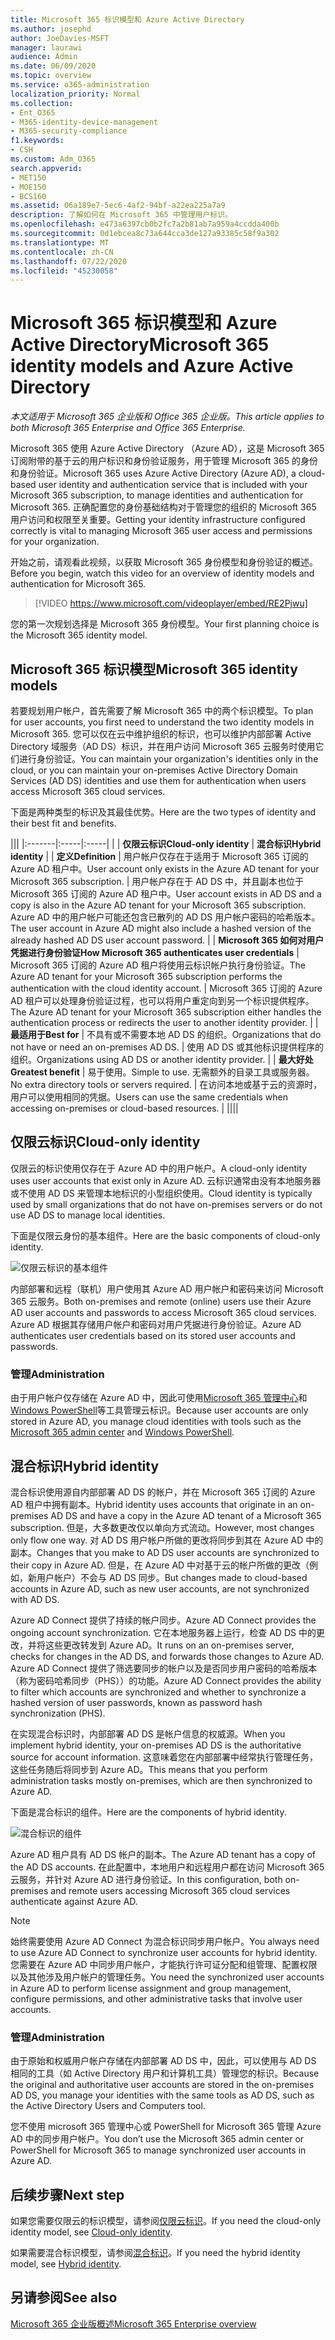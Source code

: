 ```yaml
---
title: Microsoft 365 标识模型和 Azure Active Directory
ms.author: josephd
author: JoeDavies-MSFT
manager: laurawi
audience: Admin
ms.date: 06/09/2020
ms.topic: overview
ms.service: o365-administration
localization_priority: Normal
ms.collection:
- Ent_O365
- M365-identity-device-management
- M365-security-compliance
f1.keywords:
- CSH
ms.custom: Adm_O365
search.appverid:
- MET150
- MOE150
- BCS160
ms.assetid: 06a189e7-5ec6-4af2-94bf-a22ea225a7a9
description: 了解如何在 Microsoft 365 中管理用户标识。
ms.openlocfilehash: e473a6397cb0b2fc7a2b81ab7a959a4ccdda400b
ms.sourcegitcommit: 0d1ebcea8c73a644cca3de127a93385c58f9a302
ms.translationtype: MT
ms.contentlocale: zh-CN
ms.lasthandoff: 07/22/2020
ms.locfileid: "45230058"
---
```

# <a name="microsoft-365-identity-models-and-azure-active-directory"></a><span data-ttu-id="3d50b-103">Microsoft 365 标识模型和 Azure Active Directory</span><span class="sxs-lookup"><span data-stu-id="3d50b-103">Microsoft 365 identity models and Azure Active Directory</span></span>

<span data-ttu-id="3d50b-104">*本文适用于 Microsoft 365 企业版和 Office 365 企业版。*</span><span class="sxs-lookup"><span data-stu-id="3d50b-104">*This article applies to both Microsoft 365 Enterprise and Office 365 Enterprise.*</span></span>

<span data-ttu-id="3d50b-105">Microsoft 365 使用 Azure Active Directory （Azure AD），这是 Microsoft 365 订阅附带的基于云的用户标识和身份验证服务，用于管理 Microsoft 365 的身份和身份验证。</span><span class="sxs-lookup"><span data-stu-id="3d50b-105">Microsoft 365 uses Azure Active Directory (Azure AD), a cloud-based user identity and authentication service that is included with your Microsoft 365 subscription, to manage identities and authentication for Microsoft 365.</span></span> <span data-ttu-id="3d50b-106">正确配置您的身份基础结构对于管理您的组织的 Microsoft 365 用户访问和权限至关重要。</span><span class="sxs-lookup"><span data-stu-id="3d50b-106">Getting your identity infrastructure configured correctly is vital to managing Microsoft 365 user access and permissions for your organization.</span></span>

<span data-ttu-id="3d50b-107">开始之前，请观看此视频，以获取 Microsoft 365 身份模型和身份验证的概述。</span><span class="sxs-lookup"><span data-stu-id="3d50b-107">Before you begin, watch this video for an overview of identity models and authentication for Microsoft 365.</span></span>

> [!VIDEO https://www.microsoft.com/videoplayer/embed/RE2Pjwu]

<span data-ttu-id="3d50b-108">您的第一次规划选择是 Microsoft 365 身份模型。</span><span class="sxs-lookup"><span data-stu-id="3d50b-108">Your first planning choice is the Microsoft 365 identity model.</span></span>

## <a name="microsoft-365-identity-models"></a><span data-ttu-id="3d50b-109">Microsoft 365 标识模型</span><span class="sxs-lookup"><span data-stu-id="3d50b-109">Microsoft 365 identity models</span></span>

<span data-ttu-id="3d50b-110">若要规划用户帐户，首先需要了解 Microsoft 365 中的两个标识模型。</span><span class="sxs-lookup"><span data-stu-id="3d50b-110">To plan for user accounts, you first need to understand the two identity models in Microsoft 365.</span></span> <span data-ttu-id="3d50b-111">您可以仅在云中维护组织的标识，也可以维护内部部署 Active Directory 域服务（AD DS）标识，并在用户访问 Microsoft 365 云服务时使用它们进行身份验证。</span><span class="sxs-lookup"><span data-stu-id="3d50b-111">You can maintain your organization's identities only in the cloud, or you can maintain your on-premises Active Directory Domain Services (AD DS) identities and use them for authentication when users access Microsoft 365 cloud services.</span></span>  

<span data-ttu-id="3d50b-112">下面是两种类型的标识及其最佳优势。</span><span class="sxs-lookup"><span data-stu-id="3d50b-112">Here are the two types of identity and their best fit and benefits.</span></span>

|||
|:-------|:-----|:-----|
|  | <span data-ttu-id="3d50b-113">**仅限云标识**</span><span class="sxs-lookup"><span data-stu-id="3d50b-113">**Cloud-only identity**</span></span> | <span data-ttu-id="3d50b-114">**混合标识**</span><span class="sxs-lookup"><span data-stu-id="3d50b-114">**Hybrid identity**</span></span> |
| <span data-ttu-id="3d50b-115">**定义**</span><span class="sxs-lookup"><span data-stu-id="3d50b-115">**Definition**</span></span> | <span data-ttu-id="3d50b-116">用户帐户仅存在于适用于 Microsoft 365 订阅的 Azure AD 租户中。</span><span class="sxs-lookup"><span data-stu-id="3d50b-116">User account only exists in the Azure AD tenant for your Microsoft 365 subscription.</span></span> | <span data-ttu-id="3d50b-117">用户帐户存在于 AD DS 中，并且副本也位于 Microsoft 365 订阅的 Azure AD 租户中。</span><span class="sxs-lookup"><span data-stu-id="3d50b-117">User account exists in AD DS and a copy is also in the Azure AD tenant for your Microsoft 365 subscription.</span></span> <span data-ttu-id="3d50b-118">Azure AD 中的用户帐户可能还包含已散列的 AD DS 用户帐户密码的哈希版本。</span><span class="sxs-lookup"><span data-stu-id="3d50b-118">The user account in Azure AD might also include a hashed version of the already hashed AD DS user account password.</span></span> |
| <span data-ttu-id="3d50b-119">**Microsoft 365 如何对用户凭据进行身份验证**</span><span class="sxs-lookup"><span data-stu-id="3d50b-119">**How Microsoft 365 authenticates user credentials**</span></span> | <span data-ttu-id="3d50b-120">Microsoft 365 订阅的 Azure AD 租户将使用云标识帐户执行身份验证。</span><span class="sxs-lookup"><span data-stu-id="3d50b-120">The Azure AD tenant for your Microsoft 365 subscription performs the authentication with the cloud identity account.</span></span> | <span data-ttu-id="3d50b-121">Microsoft 365 订阅的 Azure AD 租户可以处理身份验证过程，也可以将用户重定向到另一个标识提供程序。</span><span class="sxs-lookup"><span data-stu-id="3d50b-121">The Azure AD tenant for your Microsoft 365 subscription either handles the authentication process or redirects the user to another identity provider.</span></span> |
| <span data-ttu-id="3d50b-122">**最适用于**</span><span class="sxs-lookup"><span data-stu-id="3d50b-122">**Best for**</span></span> | <span data-ttu-id="3d50b-123">不具有或不需要本地 AD DS 的组织。</span><span class="sxs-lookup"><span data-stu-id="3d50b-123">Organizations that do not have or need an on-premises AD DS.</span></span> | <span data-ttu-id="3d50b-124">使用 AD DS 或其他标识提供程序的组织。</span><span class="sxs-lookup"><span data-stu-id="3d50b-124">Organizations using AD DS or another identity provider.</span></span> |
| <span data-ttu-id="3d50b-125">**最大好处**</span><span class="sxs-lookup"><span data-stu-id="3d50b-125">**Greatest benefit**</span></span> | <span data-ttu-id="3d50b-126">易于使用。</span><span class="sxs-lookup"><span data-stu-id="3d50b-126">Simple to use.</span></span> <span data-ttu-id="3d50b-127">无需额外的目录工具或服务器。</span><span class="sxs-lookup"><span data-stu-id="3d50b-127">No extra directory tools or servers required.</span></span> | <span data-ttu-id="3d50b-128">在访问本地或基于云的资源时，用户可以使用相同的凭据。</span><span class="sxs-lookup"><span data-stu-id="3d50b-128">Users can use the same credentials when accessing on-premises or cloud-based resources.</span></span> |
||||

## <a name="cloud-only-identity"></a><span data-ttu-id="3d50b-129">仅限云标识</span><span class="sxs-lookup"><span data-stu-id="3d50b-129">Cloud-only identity</span></span>

<span data-ttu-id="3d50b-130">仅限云的标识使用仅存在于 Azure AD 中的用户帐户。</span><span class="sxs-lookup"><span data-stu-id="3d50b-130">A cloud-only identity uses user accounts that exist only in Azure AD.</span></span> <span data-ttu-id="3d50b-131">云标识通常由没有本地服务器或不使用 AD DS 来管理本地标识的小型组织使用。</span><span class="sxs-lookup"><span data-stu-id="3d50b-131">Cloud identity is typically used by small organizations that do not have on-premises servers or do not use AD DS to manage local identities.</span></span> 

<span data-ttu-id="3d50b-132">下面是仅限云身份的基本组件。</span><span class="sxs-lookup"><span data-stu-id="3d50b-132">Here are the basic components of cloud-only identity.</span></span>
 
![仅限云标识的基本组件](./media/about-office-365-identity/cloud-only-identity.png)

<span data-ttu-id="3d50b-134">内部部署和远程（联机）用户使用其 Azure AD 用户帐户和密码来访问 Microsoft 365 云服务。</span><span class="sxs-lookup"><span data-stu-id="3d50b-134">Both on-premises and remote (online) users use their Azure AD user accounts and passwords to access Microsoft 365 cloud services.</span></span> <span data-ttu-id="3d50b-135">Azure AD 根据其存储用户帐户和密码对用户凭据进行身份验证。</span><span class="sxs-lookup"><span data-stu-id="3d50b-135">Azure AD authenticates user credentials based on its stored user accounts and passwords.</span></span>

### <a name="administration"></a><span data-ttu-id="3d50b-136">管理</span><span class="sxs-lookup"><span data-stu-id="3d50b-136">Administration</span></span>
<span data-ttu-id="3d50b-137">由于用户帐户仅存储在 Azure AD 中，因此可使用[Microsoft 365 管理中心](https://admin.microsoft.com)和[Windows PowerShell](https://docs.microsoft.com/office365/enterprise/powershell/manage-user-accounts-and-licenses-with-office-365-powershell)等工具管理云标识。</span><span class="sxs-lookup"><span data-stu-id="3d50b-137">Because user accounts are only stored in Azure AD, you manage cloud identities with tools such as the [Microsoft 365 admin center](https://admin.microsoft.com) and [Windows PowerShell](https://docs.microsoft.com/office365/enterprise/powershell/manage-user-accounts-and-licenses-with-office-365-powershell).</span></span> 

## <a name="hybrid-identity"></a><span data-ttu-id="3d50b-138">混合标识</span><span class="sxs-lookup"><span data-stu-id="3d50b-138">Hybrid identity</span></span>

<span data-ttu-id="3d50b-139">混合标识使用源自内部部署 AD DS 的帐户，并在 Microsoft 365 订阅的 Azure AD 租户中拥有副本。</span><span class="sxs-lookup"><span data-stu-id="3d50b-139">Hybrid identity uses accounts that originate in an on-premises AD DS and have a copy in the Azure AD tenant of a Microsoft 365 subscription.</span></span> <span data-ttu-id="3d50b-140">但是，大多数更改仅以单向方式流动。</span><span class="sxs-lookup"><span data-stu-id="3d50b-140">However, most changes only flow one way.</span></span> <span data-ttu-id="3d50b-141">对 AD DS 用户帐户所做的更改将同步到其在 Azure AD 中的副本。</span><span class="sxs-lookup"><span data-stu-id="3d50b-141">Changes that you make to AD DS user accounts are synchronized to their copy in Azure AD.</span></span> <span data-ttu-id="3d50b-142">但是，在 Azure AD 中对基于云的帐户所做的更改（例如，新用户帐户）不会与 AD DS 同步。</span><span class="sxs-lookup"><span data-stu-id="3d50b-142">But changes made to cloud-based accounts in Azure AD, such as new user accounts, are not synchronized with AD DS.</span></span>

<span data-ttu-id="3d50b-143">Azure AD Connect 提供了持续的帐户同步。</span><span class="sxs-lookup"><span data-stu-id="3d50b-143">Azure AD Connect provides the ongoing account synchronization.</span></span> <span data-ttu-id="3d50b-144">它在本地服务器上运行，检查 AD DS 中的更改，并将这些更改转发到 Azure AD。</span><span class="sxs-lookup"><span data-stu-id="3d50b-144">It runs on an on-premises server, checks for changes in the AD DS, and forwards those changes to Azure AD.</span></span> <span data-ttu-id="3d50b-145">Azure AD Connect 提供了筛选要同步的帐户以及是否同步用户密码的哈希版本（称为密码哈希同步（PHS））的功能。</span><span class="sxs-lookup"><span data-stu-id="3d50b-145">Azure AD Connect provides the ability to filter which accounts are synchronized and whether to synchronize a hashed version of user passwords, known as password hash synchronization (PHS).</span></span>

<span data-ttu-id="3d50b-146">在实现混合标识时，内部部署 AD DS 是帐户信息的权威源。</span><span class="sxs-lookup"><span data-stu-id="3d50b-146">When you implement hybrid identity, your on-premises AD DS is the authoritative source for account information.</span></span> <span data-ttu-id="3d50b-147">这意味着您在内部部署中经常执行管理任务，这些任务随后将同步到 Azure AD。</span><span class="sxs-lookup"><span data-stu-id="3d50b-147">This means that you perform administration tasks mostly on-premises, which are then synchronized to Azure AD.</span></span> 

<span data-ttu-id="3d50b-148">下面是混合标识的组件。</span><span class="sxs-lookup"><span data-stu-id="3d50b-148">Here are the components of hybrid identity.</span></span>

![混合标识的组件](./media/about-office-365-identity/hybrid-identity.png)

<span data-ttu-id="3d50b-150">Azure AD 租户具有 AD DS 帐户的副本。</span><span class="sxs-lookup"><span data-stu-id="3d50b-150">The Azure AD tenant has a copy of the AD DS accounts.</span></span> <span data-ttu-id="3d50b-151">在此配置中，本地用户和远程用户都在访问 Microsoft 365 云服务，并针对 Azure AD 进行身份验证。</span><span class="sxs-lookup"><span data-stu-id="3d50b-151">In this configuration, both on-premises and remote users accessing Microsoft 365 cloud services authenticate against Azure AD.</span></span>

>[!Note]
><span data-ttu-id="3d50b-152">始终需要使用 Azure AD Connect 为混合标识同步用户帐户。</span><span class="sxs-lookup"><span data-stu-id="3d50b-152">You always need to use Azure AD Connect to synchronize user accounts for hybrid identity.</span></span> <span data-ttu-id="3d50b-153">您需要在 Azure AD 中同步用户帐户，才能执行许可证分配和组管理、配置权限以及其他涉及用户帐户的管理任务。</span><span class="sxs-lookup"><span data-stu-id="3d50b-153">You need the synchronized user accounts in Azure AD to perform license assignment and group management, configure permissions, and other administrative tasks that involve user accounts.</span></span>
>

### <a name="administration"></a><span data-ttu-id="3d50b-154">管理</span><span class="sxs-lookup"><span data-stu-id="3d50b-154">Administration</span></span>

<span data-ttu-id="3d50b-155">由于原始和权威用户帐户存储在内部部署 AD DS 中，因此，可以使用与 AD DS 相同的工具（如 Active Directory 用户和计算机工具）管理您的标识。</span><span class="sxs-lookup"><span data-stu-id="3d50b-155">Because the original and authoritative user accounts are stored in the on-premises AD DS, you manage your identities with the same tools as AD DS, such as the Active Directory Users and Computers tool.</span></span> 

<span data-ttu-id="3d50b-156">您不使用 microsoft 365 管理中心或 PowerShell for Microsoft 365 管理 Azure AD 中的同步用户帐户。</span><span class="sxs-lookup"><span data-stu-id="3d50b-156">You don’t use the Microsoft 365 admin center or PowerShell for Microsoft 365 to manage synchronized user accounts in Azure AD.</span></span>

## <a name="next-step"></a><span data-ttu-id="3d50b-157">后续步骤</span><span class="sxs-lookup"><span data-stu-id="3d50b-157">Next step</span></span>

<span data-ttu-id="3d50b-158">如果您需要仅限云的标识模型，请参阅[仅限云标识](cloud-only-identities.md)。</span><span class="sxs-lookup"><span data-stu-id="3d50b-158">If you need the cloud-only identity model, see [Cloud-only identity](cloud-only-identities.md).</span></span>

<span data-ttu-id="3d50b-159">如果需要混合标识模型，请参阅[混合标识](plan-for-directory-synchronization.md)。</span><span class="sxs-lookup"><span data-stu-id="3d50b-159">If you need the hybrid identity model, see [Hybrid identity](plan-for-directory-synchronization.md).</span></span>


## <a name="see-also"></a><span data-ttu-id="3d50b-160">另请参阅</span><span class="sxs-lookup"><span data-stu-id="3d50b-160">See also</span></span>

[<span data-ttu-id="3d50b-161">Microsoft 365 企业版概述</span><span class="sxs-lookup"><span data-stu-id="3d50b-161">Microsoft 365 Enterprise overview</span></span>](https://docs.microsoft.com/microsoft-365/enterprise/microsoft-365-overview)
